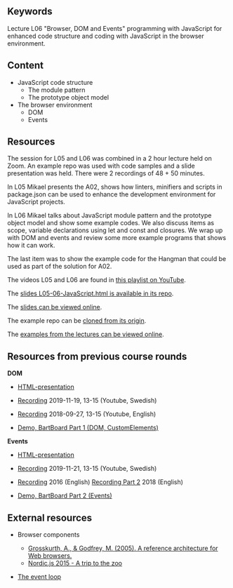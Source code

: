 ## Keywords

Lecture L06 "Browser, DOM and Events" programming with JavaScript for enhanced code structure and coding with JavaScript in the browser environment.



## Content

- JavaScript code structure
    - The module pattern
    - The prototype object model
- The browser environment
    - DOM
    - Events

<!--
DOM, Traversing, Selecting, Manipulating, Templates, Custom Elements, Shadow DOM

Event, How not to - How to, Event delegation, Timers, Custom Elements, Event loop
-->



## Resources

The session for L05 and L06 was combined in a 2 hour lecture held on Zoom. An example repo was used with code samples and a slide presentation was held. There were 2 recordings of 48 + 50 minutes.

In L05 Mikael presents the A02, shows how linters, minifiers and scripts in package.json can be used to enhance the development environment for JavaScript projects.

In L06 Mikael talks about JavaScript module pattern and the prototype object model and show some example codes. We also discuss items as scope, variable declarations using let and const and closures. We wrap up with DOM and events and review some more example programs that shows how it can work.

The last item was to show the example code for the Hangman that could be used as part of the solution for A02.

The videos L05 and L06 are found in [this playlist on YouTube](https://www.youtube.com/playlist?list=PLEtyhUSKTK3j1CnTUOZir50aN58GGQ7m6).

The [slides L05-06-JavaScript.html is available in its repo](https://gitlab.lnu.se/1dv525/content/slides).

The [slides can be viewed online](http://1dv525.mikaelroos.se/slides/L05-06-JavaScript-more.html).

The example repo can be [cloned from its origin](https://gitlab.lnu.se/1dv525/content/example).

The [examples from the lectures can be viewed online](http://1dv525.mikaelroos.se/example/).



## Resources from previous course rounds

<!--
DOM
https://raw.githubusercontent.com/CS-LNU-Learning-Objects/client-side-javascript/master/lectures/02-dom.md

Events
https://raw.githubusercontent.com/CS-LNU-Learning-Objects/client-side-javascript/master/lectures/03-event.md
-->

**DOM**

- [HTML-presentation](https://rawgit.com/CS-LNU-Learning-Objects/client-side-javascript/master/lectures/02-dom/index.html)
- [Recording](https://youtu.be/svcHK7ypS_A) 2019-11-19, 13-15 (Youtube, Swedish)
- [Recording](https://youtu.be/cojikH2AoTI) 2018-09-27, 13-15 (Youtube, English)

- [Demo, BartBoard Part 1 (DOM, CustomElements)](https://youtu.be/jBLruMu5pOs)

**Events**

- [HTML-presentation](https://rawgit.com/CS-LNU-Learning-Objects/client-side-javascript/master/lectures/03-event/index.html)
- [Recording](https://youtu.be/A98309YcbSc) 2019-11-21, 13-15 (Youtube, Swedish)
- [Recording](https://youtu.be/vek2dwPV4Lw?t=1h1m29s) 2016 (English) [Recording Part 2](https://youtu.be/uxHJIp5bFd0) 2018 (English)

- [Demo, BartBoard Part 2 (Events)](https://youtu.be/7fAUyQJsOLQ)



## External resources

* Browser components
  * [Grosskurth, A., & Godfrey, M. (2005). A reference architecture for Web browsers.](http://grosskurth.ca/papers/browser-refarch.pdf)
  * [Nordic.js 2015 - A trip to the zoo](https://youtu.be/1kAkGWJZ6Zo)

* [The event loop](https://developer.mozilla.org/en-US/docs/Web/JavaScript/EventLoop)
